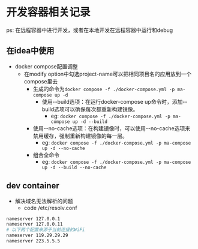 # 开发容器相关记录

ps: 在远程容器中进行开发，或者在本地开发在远程容器中运行和debug

## 在idea中使用

- docker compose配置调整
  - 在modify option中勾选project-name可以把相同项目名的应用放到一个compose里去
    - 生成的命令为`docker compose -f ./docker-compose.yml -p ma-compose up -d`
      - 使用--build选项：在运行docker-compose up命令时，添加--build选项可以确保每次都重新构建镜像。
        - eg: `docker compose -f ./docker-compose.yml -p ma-compose up -d --build`
    - 使用--no-cache选项：在构建镜像时，可以使用--no-cache选项来禁用缓存，强制重新构建镜像的每一层。
      - eg: `docker compose -f ./docker-compose.yml -p ma-compose up -d --no-cache`
    - 组合全命令
      - eg: `docker compose -f ./docker-compose.yml -p ma-compose up -d --build --no-cache`
  
## dev container

- 解决域名无法解析的问题
  - code /etc/resolv.conf

```bash
nameserver 127.0.0.1
nameserver 127.0.0.11
# 以下两个配置来源于当前连接的WiFi
nameserver 119.29.29.29
nameserver 223.5.5.5

```
